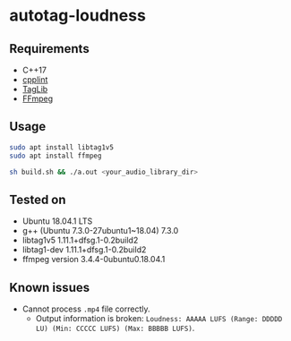 # autotag-loudness

## Requirements

- C++17
- [cpplint](https://github.com/cpplint/cpplint)
- [TagLib](https://taglib.org/)
- [FFmpeg](https://www.ffmpeg.org/)

## Usage

```sh
sudo apt install libtag1v5
sudo apt install ffmpeg
```

```sh
sh build.sh && ./a.out <your_audio_library_dir>
```

## Tested on

- Ubuntu 18.04.1 LTS
- g++ (Ubuntu 7.3.0-27ubuntu1~18.04) 7.3.0
- libtag1v5 1.11.1+dfsg.1-0.2build2
- libtag1-dev 1.11.1+dfsg.1-0.2build2
- ffmpeg version 3.4.4-0ubuntu0.18.04.1

## Known issues

- Cannot process `.mp4` file correctly.
    - Output information is broken: `Loudness: AAAAA LUFS (Range: DDDDD LU) (Min: CCCCC LUFS) (Max: BBBBB LUFS)`.
